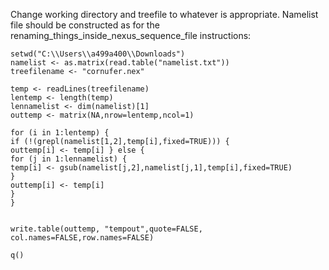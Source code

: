 Change working directory and treefile to whatever is appropriate. Namelist file should be constructed as for the renaming_things_inside_nexus_sequence_file instructions:
```
setwd("C:\\Users\\a499a400\\Downloads")
namelist <- as.matrix(read.table("namelist.txt"))
treefilename <- "cornufer.nex"

temp <- readLines(treefilename)
lentemp <- length(temp)
lennamelist <- dim(namelist)[1]
outtemp <- matrix(NA,nrow=lentemp,ncol=1)

for (i in 1:lentemp) {
if (!(grepl(namelist[1,2],temp[i],fixed=TRUE))) {
outtemp[i] <- temp[i] } else {
for (j in 1:lennamelist) {
temp[i] <- gsub(namelist[j,2],namelist[j,1],temp[i],fixed=TRUE)
}
outtemp[i] <- temp[i]
}
}


write.table(outtemp, "tempout",quote=FALSE, col.names=FALSE,row.names=FALSE)

q()
